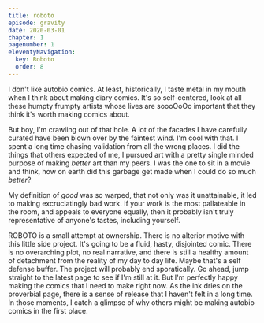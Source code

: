 ```yaml
---
title: roboto
episode: gravity
date: 2020-03-01
chapter: 1
pagenumber: 1
eleventyNavigation:
  key: Roboto
  order: 8
---
```


I don't like autobio comics. At least, historically, I taste metal in my mouth when I think about making diary comics. It's so self-centered, look at all these humpty frumpty artists whose lives are soooOoOo important that they think it's worth making comics about.

But boy, I'm crawling out of that hole. A lot of the facades I have carefully curated have been blown over by the faintest wind. I'm cool with that. I spent a long time chasing validation from all the wrong places. I did the things that others expected of me, I pursued art with a pretty single minded purpose of making _better_ art than my peers. I was the one to sit in a movie and think, how on earth did this garbage get made when I could do so much _better_?

My definition of _good_ was so warped, that not only was it unattainable, it led to making excruciatingly bad work. If your work is the most pallateable in the room, and appeals to everyone equally, then it probably isn't truly representative of anyone's tastes, including yourself.

ROBOTO is a small attempt at ownership. There is no alterior motive with this little side project. It's going to be a fluid, hasty, disjointed comic. There is no overarching plot, no real narrative, and there is still a healthy amount of detachment from the reality of my day to day life. Maybe that's a self defense buffer. The project will probably end sporatically. Go ahead, jump straight to the latest page to see if I'm still at it. But I'm perfectly happy making the comics that I need to make right now. As the ink dries on the proverbial page, there is a sense of release that I haven't felt in a long time. In those moments, I catch a glimpse of why others might be making autobio comics in the first place.
